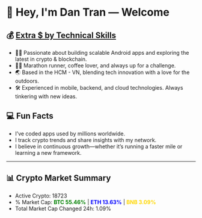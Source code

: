 # 👋 Hey, I'm Dan Tran — Welcome

## 💰 <a href="https://dantech.academy" target="_blank">Extra $ by Technical Skills</a>

- 🧑‍💻 Passionate about building scalable Android apps and exploring the latest in crypto & blockchain.
- 🏃‍♂️ Marathon runner, coffee lover, and always up for a challenge.
- 🌏 Based in the HCM - VN, blending tech innovation with a love for the outdoors.
- 🛠️ Experienced in mobile, backend, and cloud technologies. Always tinkering with new ideas.

## 💻 Fun Facts

- I’ve coded apps used by millions worldwide.
- I track crypto trends and share insights with my network.
- I believe in continuous growth—whether it’s running a faster mile or learning a new framework.

---

## 📊 Crypto Market Summary

- Active Crypto: 18723
- % Market Cap: <span style="color: green; font-weight: bold;">BTC 55.46%</span> | <span style="color: blue; font-weight: bold;">ETH 13.63%</span> | <span style="color: gold; font-weight: bold;">BNB 3.09%</span>
- Total Market Cap Changed 24h: 1.09%
